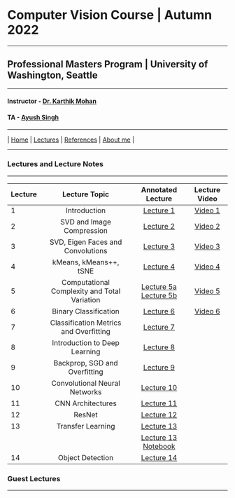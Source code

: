 # Computer Vision Course | Autumn 2022 

***
 
## Professional Masters Program | University of Washington, Seattle 

***


#### Instructor - [Dr. Karthik Mohan](https://www.ece.uw.edu/people/karthik-mohan/)
#### TA - [Ayush Singh](https://www.linkedin.com/in/ayush-singh-se/)

***

| [Home](index.md)  | [Lectures](lectures.md)  | [References](references.md)  | [About me](karthik.md) |


***


### Lectures and Lecture Notes

***

| Lecture | Lecture Topic | Annotated Lecture | Lecture Video |
| :--- | :----: | :---: | :---:|
| 1 | Introduction | [Lecture 1](Lectures/Lecture_1_annotated.pdf) | [Video 1](https://www.youtube.com/watch?v=7g1OFVL4IdM&t=1s) |
| 2 | SVD and Image Compression | [Lecture 2](Lectures/Lecture_2_annotated.pdf) | [Video 2](https://www.youtube.com/watch?v=lessBiW4cms&t=1s) |
| 3 | SVD, Eigen Faces and Convolutions | [Lecture 3](Lectures/Lecture_3_annotated.pdf) | [Video 3](https://www.youtube.com/watch?v=RJRYq3_rVSo&t=1s) |
| 4 | kMeans, kMeans++, tSNE | [Lecture 4](Lectures/Lecture_4_annotated.pdf) | [Video 4](https://youtu.be/vk5sPgXzrs0&t=1s) |
| 5 | Computational Complexity and Total Variation | [Lecture 5a](Lectures/Lecture_5_annotated_part_1.pdf) [Lecture 5b](Lectures/Lecture_5_annotated_part_2.pdf) | [Video 5](https://youtu.be/ojlJcKO_eM4&t=1s) |
| 6 | Binary Classification | [Lecture 6](Lectures/Lecture_6_annotated.pdf) | [Video 6](https://youtu.be/d5GHZdktrls&t=1s) |
| 7 | Classification Metrics and Overfitting | [Lecture 7](Lectures/Lecture_7_annotated.pdf) |  |
| 8 | Introduction to Deep Learning | [Lecture 8](Lectures/Lecture_8_annotated.pdf) |  |
| 9 | Backprop, SGD and Overfitting | [Lecture 9](Lectures/Lecture_9_annotated.pdf) |  |
| 10 | Convolutional Neural Networks | [Lecture 10](Lectures/Lecture_10_annotated.pdf) |  |
| 11 | CNN Architectures | [Lecture 11](Lectures/Lecture_11_annotated.pdf) |  |
| 12 | ResNet | [Lecture 12](Lectures/Lecture_12_annotated.pdf) |  |
| 13 | Transfer Learning | [Lecture 13](Lectures/Lecture_13_annotated.pdf) | | 
|   |  | [Lecture 13 Notebook](Lectures/Lecture_13_notebook.ipynb) |  |
| 14 | Object Detection | [Lecture 14](Lectures/Lecture_14_annotated.pdf) | |

### Guest Lectures

*** 






